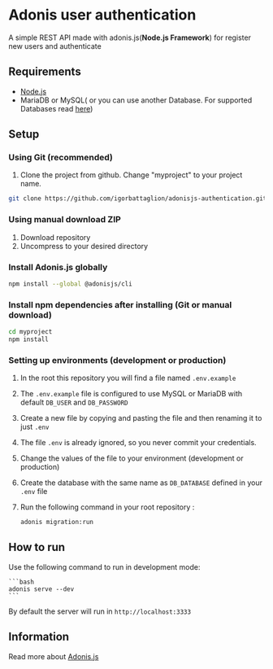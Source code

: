 # Adonis user authentication

A simple REST API made with adonis.js(**Node.js Framework**) for register new users and authenticate

## Requirements

-   [Node.js](https://nodejs.org)
-   MariaDB or MySQL( or you can use another Database. For supported Databases read [here](https://adonisjs.com/docs/4.1/database#_supported_databases))

## Setup

### Using Git (recommended)

1.  Clone the project from github. Change "myproject" to your project name.

```bash
git clone https://github.com/igorbattaglion/adonisjs-authentication.git ./myproject
```

### Using manual download ZIP

1.  Download repository
2.  Uncompress to your desired directory

### Install Adonis.js globally

```bash
npm install --global @adonisjs/cli
```

### Install npm dependencies after installing (Git or manual download)

```bash
cd myproject
npm install
```

### Setting up environments (development or production)

1.  In the root this repository you will find a file named `.env.example`
2.  The `.env.example` file is configured to use MySQL or MariaDB with default `DB_USER` and `DB_PASSWORD`
3.  Create a new file by copying and pasting the file and then renaming it to just `.env`
4.  The file `.env` is already ignored, so you never commit your credentials.
5.  Change the values of the file to your environment (development or production)
6.  Create the database with the same name as `DB_DATABASE` defined in your `.env` file
7.  Run the following command in your root repository :

    ```bash
    adonis migration:run
    ```


## How to run

Use the following command to run in development mode:

    ```bash
    adonis serve --dev
    ```

By default the server will run in `http://localhost:3333`

## Information

Read more about [Adonis.js](https://adonisjs.com/docs/4.1/installation)


